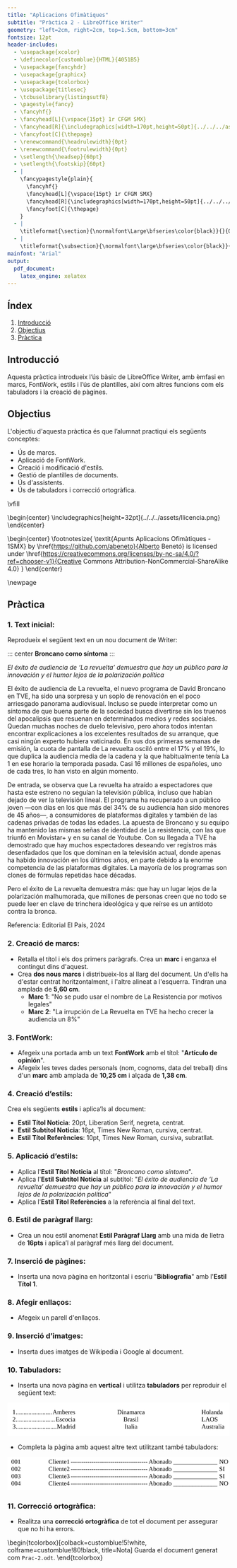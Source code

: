 ```yaml
---
title: "Aplicacions Ofimàtiques"
subtitle: "Pràctica 2 - LibreOffice Writer"
geometry: "left=2cm, right=2cm, top=1.5cm, bottom=3cm"
fontsize: 12pt
header-includes:
  - \usepackage{xcolor}
  - \definecolor{customblue}{HTML}{4051B5}
  - \usepackage{fancyhdr}
  - \usepackage{graphicx}
  - \usepackage{tcolorbox}
  - \usepackage{titlesec}
  - \tcbuselibrary{listingsutf8}
  - \pagestyle{fancy}
  - \fancyhf{}
  - \fancyhead[L]{\vspace{15pt} 1r CFGM SMX}
  - \fancyhead[R]{\includegraphics[width=170pt,height=50pt]{../../../assets/fse.png}}
  - \fancyfoot[C]{\thepage}
  - \renewcommand{\headrulewidth}{0pt}
  - \renewcommand{\footrulewidth}{0pt}
  - \setlength{\headsep}{60pt}
  - \setlength{\footskip}{60pt}
  - |
    \fancypagestyle{plain}{
      \fancyhf{}
      \fancyhead[L]{\vspace{15pt} 1r CFGM SMX}
      \fancyhead[R]{\includegraphics[width=170pt,height=50pt]{../../../assets/fse.png}}
      \fancyfoot[C]{\thepage}
    }
  - |
    \titleformat{\section}{\normalfont\Large\bfseries\color{black}}{}{0em}{}
  - |
    \titleformat{\subsection}{\normalfont\large\bfseries\color{black}}{}{0em}{}
mainfont: "Arial"
output: 
  pdf_document:
    latex_engine: xelatex
---
```


## Índex
1. [Introducció](#introduccio)
2. [Objectius](#objectius)
3. [Pràctica](#practica)

## Introducció<a id="introduccio"></a>

Aquesta pràctica introdueix l’ús bàsic de LibreOffice Writer, amb èmfasi en marcs, FontWork, estils i l’ús de plantilles, així com altres funcions com els tabuladors i la creació de pàgines.

## Objectius<a id="objectius"></a>

L'objectiu d'aquesta pràctica és que l’alumnat practiqui els següents conceptes:

- Ús de marcs.
- Aplicació de FontWork.
- Creació i modificació d'estils.
- Gestió de plantilles de documents.
- Ús d'assistents.
- Ús de tabuladors i correcció ortogràfica.

\vfill

\begin{center}
\includegraphics[height=32pt]{../../../assets/llicencia.png}
\end{center}

\begin{center}
\footnotesize{
\textit{Apunts Aplicacions Ofimàtiques - 1SMX} by \href{https://github.com/abeneto}{Alberto Benetó} is licensed under \href{https://creativecommons.org/licenses/by-nc-sa/4.0/?ref=chooser-v1}{Creative Commons Attribution-NonCommercial-ShareAlike 4.0}
}
\end{center}

\newpage

## Pràctica<a id="practica"></a>

### 1. Text inicial:
Reprodueix el següent text en un nou document de Writer:


::: center
**Broncano como síntoma**
:::

_El éxito de audiencia de ‘La revuelta’ demuestra que hay un público para la innovación y el humor lejos de la polarización política_

El éxito de audiencia de La revuelta, el nuevo programa de David Broncano en TVE, ha sido una sorpresa y un soplo de renovación en el poco arriesgado panorama audiovisual. Incluso se puede interpretar como un síntoma de que buena parte de la sociedad busca divertirse sin los truenos del apocalipsis que resuenan en determinados medios y redes sociales. Quedan muchas noches de duelo televisivo, pero ahora todos intentan encontrar explicaciones a los excelentes resultados de su arranque, que casi ningún experto hubiera vaticinado. En sus dos primeras semanas de emisión, la cuota de pantalla de La revuelta osciló entre el 17% y el 19%, lo que duplica la audiencia media de la cadena y la que habitualmente tenía La 1 en ese horario la temporada pasada. Casi 16 millones de españoles, uno de cada tres, lo han visto en algún momento.

De entrada, se observa que La revuelta ha atraído a espectadores que hasta este estreno no seguían la televisión pública, incluso que habían dejado de ver la televisión lineal. El programa ha recuperado a un público joven —con días en los que más del 34% de su audiencia han sido menores de 45 años—, a consumidores de plataformas digitales y también de las cadenas privadas de todas las edades. La apuesta de Broncano y su equipo ha mantenido las mismas señas de identidad de La resistencia, con las que triunfó en Movistar+ y en su canal de Youtube. Con su llegada a TVE ha demostrado que hay muchos espectadores deseando ver registros más desenfadados que los que dominan en la televisión actual, donde apenas ha habido innovación en los últimos años, en parte debido a la enorme competencia de las plataformas digitales. La mayoría de los programas son clones de fórmulas repetidas hace décadas.

Pero el éxito de La revuelta demuestra más: que hay un lugar lejos de la polarización malhumorada, que millones de personas creen que no todo se puede leer en clave de trinchera ideológica y que reírse es un antídoto contra la bronca.

Referencia: Editorial El País, 2024

### 2. Creació de marcs:
- Retalla el títol i els dos primers paràgrafs. Crea un **marc** i enganxa el contingut dins d'aquest.
- Crea **dos nous marcs** i distribueix-los al llarg del document. Un d'ells ha d'estar centrat horitzontalment, i l'altre alineat a l'esquerra. Tindran una amplada de **5,60 cm**.
  - **Marc 1**: "No se pudo usar el nombre de La Resistencia por motivos legales"
  - **Marc 2**: "La irrupción de La Revuelta en TVE ha hecho crecer la audiencia un 8%"

### 3. FontWork:
- Afegeix una portada amb un text **FontWork** amb el títol: "**Artículo de opinión**".
- Afegeix les teves dades personals (nom, cognoms, data del treball) dins d'un **marc** amb amplada de **10,25 cm** i alçada de **1,38 cm**.

### 4. Creació d’estils:
Crea els següents **estils** i aplica’ls al document:

- **Estil Títol Noticia**: 20pt, Liberation Serif, negreta, centrat.
- **Estil Subtítol Noticia**: 16pt, Times New Roman, cursiva, centrat.
- **Estil Títol Referències**: 10pt, Times New Roman, cursiva, subratllat.

### 5. Aplicació d’estils:
- Aplica l'**Estil Títol Noticia** al títol: "_Broncano como síntoma_".
- Aplica l'**Estil Subtítol Noticia** al subtítol: "_El éxito de audiencia de ‘La revuelta’ demuestra que hay un público para la innovación y el humor lejos de la polarización política_"
- Aplica l'**Estil Títol Referències** a la referència al final del text.

### 6. Estil de paràgraf llarg:
- Crea un nou estil anomenat **Estil Paràgraf Llarg** amb una mida de lletra de **16pts** i aplica’l al paràgraf més llarg del document.

### 7. Inserció de pàgines:
- Inserta una nova pàgina en horitzontal i escriu "**Bibliografia**" amb l'**Estil Títol 1**.

### 8. Afegir enllaços:
- Afegeix un parell d'enllaços.

### 9. Inserció d’imatges:
- Inserta dues imatges de Wikipedia i Google al document.

### 10. Tabuladors:
- Inserta una nova pàgina en **vertical** i utilitza **tabuladors** per reproduir el següent text:

![](img/practica2_1.png)

- Completa la pàgina amb aquest altre text utilitzant també tabuladors:

![](img/practica2_2.png)

### 11. Correcció ortogràfica:
- Realitza una **correcció ortogràfica** de tot el document per assegurar que no hi ha errors.
  
\begin{tcolorbox}[colback=customblue!5!white, colframe=customblue!80!black, title=Nota]
Guarda el document generat com `Prac-2.odt`.
\end{tcolorbox}
